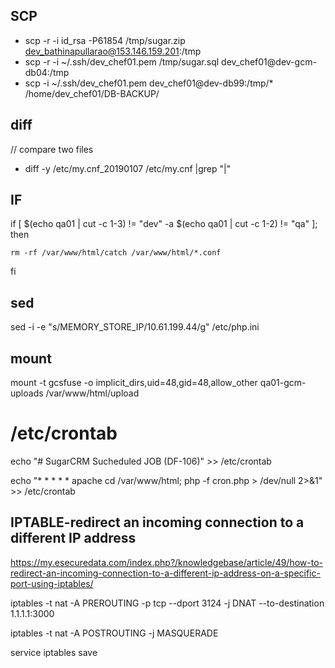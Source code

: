 ## SCP
* scp -r -i id_rsa -P61854 /tmp/sugar.zip dev_bathinapullarao@153.146.159.201:/tmp
* scp -r -i ~/.ssh/dev_chef01.pem /tmp/sugar.sql dev_chef01@dev-gcm-db04:/tmp
* scp -i ~/.ssh/dev_chef01.pem dev_chef01@dev-db99:/tmp/* /home/dev_chef01/DB-BACKUP/
## diff 
// compare two files
* diff -y /etc/my.cnf_20190107 /etc/my.cnf |grep "|"
## IF
if [ $(echo qa01 | cut -c 1-3) != "dev" -a $(echo qa01 | cut -c 1-2) != "qa" ]; then

    rm -rf /var/www/html/catch /var/www/html/*.conf
fi

## sed
sed -i -e "s/MEMORY_STORE_IP/10.61.199.44/g" /etc/php.ini
## mount
mount -t gcsfuse -o implicit_dirs,uid=48,gid=48,allow_other qa01-gcm-uploads /var/www/html/upload

# /etc/crontab
echo "# SugarCRM Sucheduled JOB (DF-106)" >> /etc/crontab

echo "* * * * * apache cd /var/www/html; php -f cron.php > /dev/null 2>&1" >> /etc/crontab

## IPTABLE-redirect an incoming connection to a different IP address

https://my.esecuredata.com/index.php?/knowledgebase/article/49/how-to-redirect-an-incoming-connection-to-a-different-ip-address-on-a-specific-port-using-iptables/

iptables -t nat -A PREROUTING -p tcp --dport 3124 -j DNAT --to-destination 1.1.1.1:3000

iptables -t nat -A POSTROUTING -j MASQUERADE

service iptables save

